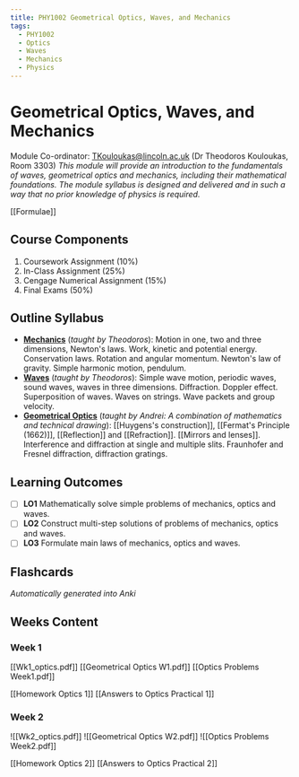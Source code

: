 ```yaml
---
title: PHY1002 Geometrical Optics, Waves, and Mechanics
tags:
  - PHY1002
  - Optics
  - Waves
  - Mechanics
  - Physics
---
```

# Geometrical Optics, Waves, and Mechanics
Module Co-ordinator: TKouloukas@lincoln.ac.uk (Dr Theodoros Kouloukas, Room 3303)
*This module will provide an introduction to the fundamentals of waves, geometrical optics and mechanics, including their mathematical foundations. The module syllabus is designed and delivered and in such a way that no prior knowledge of physics is required.*

[[Formulae]]
## Course Components
1. Coursework Assignment (10%)
2. In-Class Assignment (25%)
3. Cengage Numerical Assignment (15%)
4. Final Exams (50%)
## Outline Syllabus
- **[Mechanics](History%20of%20Mechanics.md)** (*taught by Theodoros*): Motion in one, two and three dimensions, Newton's laws. Work, kinetic and potential energy. Conservation laws. Rotation and angular momentum. Newton's law of gravity. Simple harmonic motion, pendulum.
- **[Waves](History%20of%20Waves.md)** (*taught by Theodoros*): Simple wave motion, periodic waves, sound waves, waves in three dimensions. Diffraction. Doppler effect. Superposition of waves. Waves on strings. Wave packets and group velocity.
- **[Geometrical Optics](History%20of%20Geometrical%20Optics.md)** (*taught by Andrei: A combination of mathematics and technical drawing*): [[Huygens's construction]], [[Fermat's Principle (1662)]], [[Reflection]] and [[Refraction]]. [[Mirrors and lenses]]. Interference and diffraction at single and multiple slits. Fraunhofer and Fresnel diffraction, diffraction gratings.
## Learning Outcomes
- [ ] **LO1** Mathematically solve simple problems of mechanics, optics and waves.
- [ ] **LO2** Construct multi-step solutions of problems of mechanics, optics and waves.
- [ ] **LO3** Formulate main laws of mechanics, optics and waves.
## Flashcards
*Automatically generated into Anki*
## Weeks Content
### Week 1
[[Wk1_optics.pdf]]
[[Geometrical Optics W1.pdf]]
[[Optics Problems Week1.pdf]]

[[Homework Optics 1]]
[[Answers to Optics Practical 1]]
### Week 2
![[Wk2_optics.pdf]]
![[Geometrical Optics W2.pdf]]
![[Optics Problems Week2.pdf]]

[[Homework Optics 2]]
[[Answers to Optics Practical 2]]
